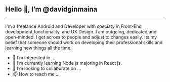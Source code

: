 ## Hello 👋, I’m @davidginmaina
---
I'm a freelance Android and Developer with speciaty in Front-End development,functionality, and UX Design. I am outgoing, dedicated,and open-minded. I get across to people and adjust to changes easily. Its my belief that someone should work on developing their professional skills and learning new things all the time. 
- 👀 I’m interested in ...
- 🌱 I’m currently learning Node js majoring in React js.
- 💞️ I’m looking to collaborate on ...
- 📫 How to reach me ...

<!---
davidginmaina/davidginmaina is a ✨ special ✨ repository because its `README.md` (this file) appears on your GitHub profile.
You can click the Preview link to take a look at your changes.
--->
